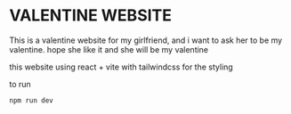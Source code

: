 # VALENTINE WEBSITE

This is a valentine website for my girlfriend, and i want to ask her to be my valentine. hope she like it
and she will be my valentine

this website using react + vite with tailwindcss for the styling

to run

<code>npm run dev</code>
